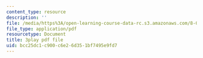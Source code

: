 ```yaml
---
content_type: resource
description: ''
file: /media/https%3A/open-learning-course-data-rc.s3.amazonaws.com/8-01sc-classical-mechanics-fall-2016/bcc25dc1c900c6e26d351bf7495e9fd7_EHCACV8rdig.pdf
file_type: application/pdf
resourcetype: Document
title: 3play pdf file
uid: bcc25dc1-c900-c6e2-6d35-1bf7495e9fd7
---
```

